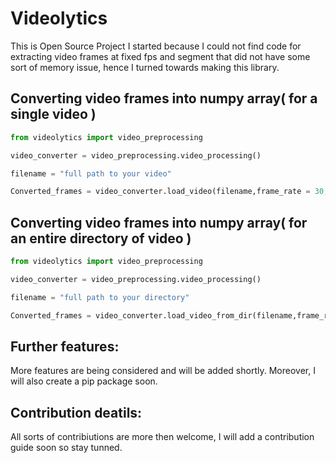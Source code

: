 # Videolytics
This is Open Source Project I started because I could not find code for extracting video frames at fixed fps and segment that did not have some sort of memory issue, hence I
turned towards making this library. 

## Converting video frames into numpy array( for a single video ) 
 ``` python 
 from videolytics import video_preprocessing

 video_converter = video_preprocessing.video_processing()

 filename = "full path to your video"

 Converted_frames = video_converter.load_video(filename,frame_rate = 30, segment=60, normalize = False)


```


## Converting video frames into numpy array( for an entire directory of video ) 
 ``` python 
 from videolytics import video_preprocessing

 video_converter = video_preprocessing.video_processing()

 filename = "full path to your directory"

 Converted_frames = video_converter.load_video_from_dir(filename,frame_rate = 30, segment=60, normalize = False)


```

## Further features:
More features are being considered and will be added shortly. Moreover, I will also create a pip package soon. 

## Contribution deatils:
All sorts of contribiutions are more then welcome, I will add a contribution guide soon so stay tunned. 
